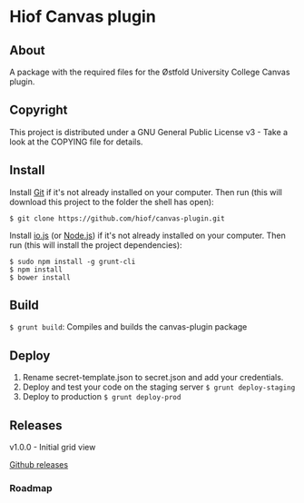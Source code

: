 # Hiof Canvas plugin

## About

A package with the required files for the Østfold University College Canvas plugin.

## Copyright

This project is distributed under a GNU General Public License v3 - Take a look at the COPYING file for details.

## Install

Install [Git](http://git-scm.com) if it's not already installed on your computer. Then run (this will download this project to the folder the shell has open):

```
$ git clone https://github.com/hiof/canvas-plugin.git
```

Install [io.js](https://iojs.org) (or [Node.js](http://nodejs.org)) if it's not already installed on your computer. Then run (this will install the project dependencies):

```
$ sudo npm install -g grunt-cli
$ npm install
$ bower install
```

## Build

`$ grunt build`: Compiles and builds the canvas-plugin package

## Deploy

1. Rename secret-template.json to secret.json and add your credentials.
2. Deploy and test your code on the staging server `$ grunt deploy-staging`
3. Deploy to production `$ grunt deploy-prod`

## Releases

v1.0.0 - Initial grid view

[Github releases](https://github.com/hiof/canvas-plugin/releases)

### Roadmap


